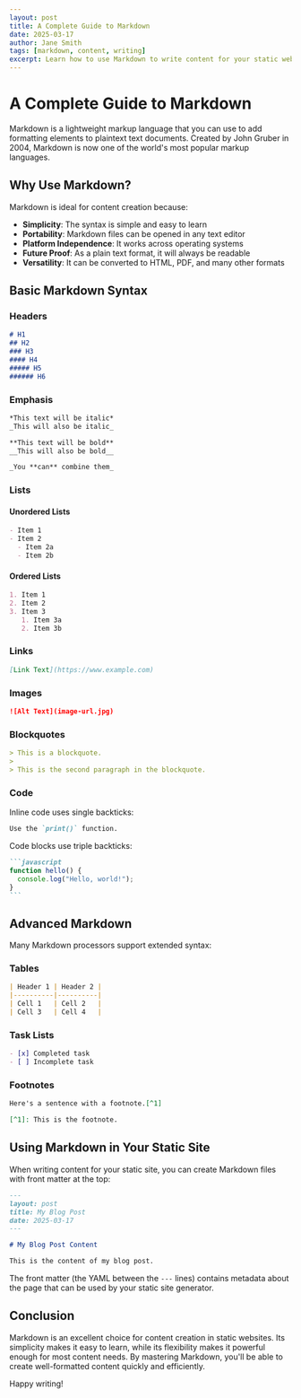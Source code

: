 ```yaml
---
layout: post
title: A Complete Guide to Markdown
date: 2025-03-17
author: Jane Smith
tags: [markdown, content, writing]
excerpt: Learn how to use Markdown to write content for your static website with this comprehensive guide.
---
```


# A Complete Guide to Markdown

Markdown is a lightweight markup language that you can use to add formatting elements to plaintext text documents. Created by John Gruber in 2004, Markdown is now one of the world's most popular markup languages.

## Why Use Markdown?

Markdown is ideal for content creation because:

- **Simplicity**: The syntax is simple and easy to learn
- **Portability**: Markdown files can be opened in any text editor
- **Platform Independence**: It works across operating systems
- **Future Proof**: As a plain text format, it will always be readable
- **Versatility**: It can be converted to HTML, PDF, and many other formats

## Basic Markdown Syntax

### Headers

```markdown
# H1
## H2
### H3
#### H4
##### H5
###### H6
```

### Emphasis

```markdown
*This text will be italic*
_This will also be italic_

**This text will be bold**
__This will also be bold__

_You **can** combine them_
```

### Lists

#### Unordered Lists

```markdown
- Item 1
- Item 2
  - Item 2a
  - Item 2b
```

#### Ordered Lists

```markdown
1. Item 1
2. Item 2
3. Item 3
   1. Item 3a
   2. Item 3b
```

### Links

```markdown
[Link Text](https://www.example.com)
```

### Images

```markdown
![Alt Text](image-url.jpg)
```

### Blockquotes

```markdown
> This is a blockquote.
> 
> This is the second paragraph in the blockquote.
```

### Code

Inline code uses single backticks:

```markdown
Use the `print()` function.
```

Code blocks use triple backticks:

````markdown
```javascript
function hello() {
  console.log("Hello, world!");
}
```
````

## Advanced Markdown

Many Markdown processors support extended syntax:

### Tables

```markdown
| Header 1 | Header 2 |
|----------|----------|
| Cell 1   | Cell 2   |
| Cell 3   | Cell 4   |
```

### Task Lists

```markdown
- [x] Completed task
- [ ] Incomplete task
```

### Footnotes

```markdown
Here's a sentence with a footnote.[^1]

[^1]: This is the footnote.
```

## Using Markdown in Your Static Site

When writing content for your static site, you can create Markdown files with front matter at the top:

```markdown
---
layout: post
title: My Blog Post
date: 2025-03-17
---

# My Blog Post Content

This is the content of my blog post.
```

The front matter (the YAML between the `---` lines) contains metadata about the page that can be used by your static site generator.

## Conclusion

Markdown is an excellent choice for content creation in static websites. Its simplicity makes it easy to learn, while its flexibility makes it powerful enough for most content needs. By mastering Markdown, you'll be able to create well-formatted content quickly and efficiently.

Happy writing!
